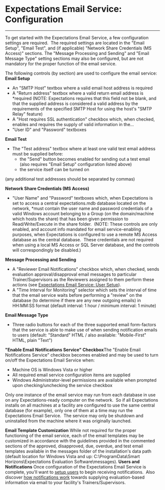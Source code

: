 # Expectations Email Service: Configuration 
-----

To get started with the Expectations Email Service, a few configuration settings are required.&nbsp; The required settings are located in the "Email Setup", "Email Test", and (if applicable) "Network Share Credentials (MS Access)" sections.  The "Message Processing and Sending" and "Email Message Type" setting sections may also be configured, but are not mandatory for the proper function of the email service.

The following controls (by section) are used to configure the email service:
**Email Setup**

- An "SMTP Host" textbox where a valid email host address is required
- A "Return address" textbox where a valid return email address is \*required (NOTE: Expectations requires that this field not be blank, and that the supplied address is considered a valid address by the requirements of the specified SMTP Host for using the host's "SMTP Relay" feature)
- A "Host requires SSL authentication" checkbox which, when checked, enables and requires the supply of valid information in the...
- "User ID" and "Password" textboxes

**Email Test**
- The "Test address" textbox where at least one valid test email address must be supplied before:
    - the "Send" button becomes enabled for sending out a test email (also requires "Email Setup" configuration listed above)
    - the service itself can be turned on

(any additional test addresses should be separated by commas)

**Network Share Credentials (MS Access)**
- "User Name" and "Password" textboxes which, when Expectations is set to access a central expectations.mdb database located on the network, \*must contain the user name and password credentials of a valid Windows account belonging to a Group (on the domain/machine which hosts the share) that has been given permission to Read/Write/Execute in the share folder.&nbsp; (NOTE: These controls are only enabled, and account info mandated for email service-enabling purposes, when Expectations is configured to use a remote MS Access database as the central database.&nbsp; These credentials are not required when using a local MS Access or SQL Server database, and the controls will correspondingly be disabled.)

**Message Processing and Sending**
- A "Reviewer Email Notifications" checkbox which, when checked, sends evaluation approval/disapproval email messages to particular Trainer/Supervisors as the Reviewers assigned to them perform these actions (see [Expectations Email Service: User Setup](<emailbuslog.md>)).
- A "Time Interval for Monitoring" selector which sets the interval of time that the email service waits before performing a "review" on the database (to determine if there are any new outgoing emails) in HH:MM:SS format (default interval: 1 hour / minimum interval: 1 minute)

**Email Message Type**
- Three radio buttons for each of the three supported email form-factors that the service is able to make use of when sending notification emails to users (default: "Standard" HTML / also available: "Mobile-First" HTML, plain "Text")

**"Enable Email Notifications Service" Checkbox**The "Enable Email Notifications Service" checkbox becomes enabled and may be used to turn on/off the Expectations Email Service when:
- Machine OS is Windows Vista or higher
- All required email service configuration items are supplied
- Windows Administrator-level permissions are available when prompted upon checking/unchecking the service checkbox

Only one instance of the email service may run from each database in use on any Expectations-ready computer on the network.&nbsp; So if all Expectations installs on all machines at a facility are configured to use the same central database (for example), only one of them at a time may run the Expectations Email Service.&nbsp; The service may only be shutdown and uninstalled from the machine where it was originally launched.

**Email Template Customization**
While not required for the proper functioning of the email service, each of the email templates may be customized in accordance with the guidelines provided in the commented sections of the approved, disapproved, due, overdue, and test email templates available in the messages folder of the installation's data path (default location for Windows Vista and up: C:\ProgramData\Smart Horizons\Expectations Evaluation Software\messages).
**Users and Notifications**
Once configuration of the Expectations Email Service is complete, you'll want to [setup users](<emailbuslog.md>) to begin receiving notifications.&nbsp; Also discover [how notifications work](<emailguide.md>) towards supplying evaluation-based information via email to your facility's Trainers/Supervisors.